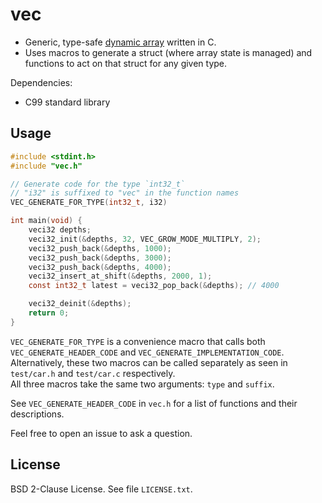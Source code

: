 # vec

- Generic, type-safe [dynamic array](https://en.wikipedia.org/wiki/Dynamic_array) written in C.
- Uses macros to generate a struct (where array state is managed) and functions to act on that struct for any given type.

Dependencies:
- C99 standard library

## Usage

```C
#include <stdint.h>
#include "vec.h"

// Generate code for the type `int32_t`
// "i32" is suffixed to "vec" in the function names
VEC_GENERATE_FOR_TYPE(int32_t, i32)

int main(void) {
    veci32 depths;
    veci32_init(&depths, 32, VEC_GROW_MODE_MULTIPLY, 2);
    veci32_push_back(&depths, 1000);
    veci32_push_back(&depths, 3000);
    veci32_push_back(&depths, 4000);
    veci32_insert_at_shift(&depths, 2000, 1);
    const int32_t latest = veci32_pop_back(&depths); // 4000

    veci32_deinit(&depths);
    return 0;
}
```

`VEC_GENERATE_FOR_TYPE` is a convenience macro that calls both
`VEC_GENERATE_HEADER_CODE` and `VEC_GENERATE_IMPLEMENTATION_CODE`.  
Alternatively, these two macros can be called separately
as seen in `test/car.h` and `test/car.c` respectively.  
All three macros take the same two arguments: `type` and `suffix`.

See `VEC_GENERATE_HEADER_CODE` in `vec.h`
for a list of functions and their descriptions.

Feel free to open an issue to ask a question.

## License

BSD 2-Clause License. See file `LICENSE.txt`.
